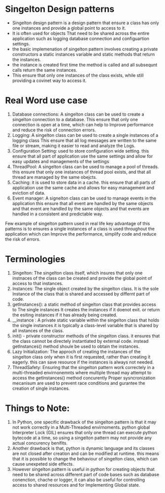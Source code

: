 # Singelton Design patterns

- Singelton design pattern is a design pattern that ensure a class has only one instances
  and provide a global point to access to it.
- It is often used for objects That need to be shared across the entire application
  such as logging database connection and configuartion settings.
- the basic implemenation of singelton pattern involves creating a private constructors
  a static instances variable and static methods that return the instances.
- the instance is created first time the method is called and all subsequnt
  calls return the same instances.
- This ensure that only one instances of the class exists, while still providing a covinet
  way to access it.

# Real Word use case

1. Database connections: A singelton class can be used to create a singelton connection
   to a database. This ensure that only one connection is open at a time, which can help
   to Improve performance and reduce the risk of connection errors.
2. Logging: A singelton class can be used to create a single instances of a logging class
   This ensure that all log messages are written to the same file or stream, making it easier to
   read and analyze the Logs.
3. Configuration Setting: used to store configuration wide setting. this ensure that all part of
   application use the same settings and allow for easy updates and managements of the settings
4. ThreadPool: A singelton class can be used to manage a pool of threads. this ensure that
   only one instances of thread pool exists, and that all thread are managed by the same obejcts.
5. Caching: it is used to store data in a cache. this ensure that all parts of application use the
   same cache and allows for easy management and eviction of data.
6. Event manager: A signelton class can be used to manage events in the application this ensure that
   all event are handled by the same objects and that event are handled by the same objects and that
   events are handled in a consistent and predictable way.

Few example of singelton pattern used in real life key advantage of this patterns is
to ensures a single instances of a class is used throughout the application which can Improve
the performance, simplify code and reduce the risk of errors.

# Terminologies

1. Singelton: The singelton class itself, which insures that only one instnaces of the class can
   be created and provide the global point of access to that instances.
2. Instances: The single object created by the singelton class. It is the sole Instance
   of the class that is shared and accessed by differnt part of code.
3. getInstances(): a static method of singelton class that provides access to The single instances
   It creates the instances if it doenot exit. or return the esiting instances if it has already being created.
4. \_\_instance : A private static variable within the singelton class that holds the single instances
   it is typically a class-level variable that is shared by all instances of the class.
5. init() - private constructor methods of the singelton class. it ensures that the class cannot
   be directely instantiated by external code. instead getInstances() method shoule be used
   to obtain the instances.
6. Lazy Initialization: The approch of creating the instances of the singelton class only when it is first requested, rather than creating it eagerly. this can save resource if the instances is always
   not needed.
7. ThreadSafety: Ensuring that the singelton pattern work correctely in a multi-threaded envirnonemnts where multiple thread may attempt to access the getInstances() method concurently
   Proper sysncronization mecanisum are used to prevent race conditions and gurantee the creation of
   single instances.

# Things to Note:

1. In Python, one specific drawback of the singelton pattern is that it may not work correctly
   in a Multi-Threaded envirnoments. python global Interpreter Lock (GIL) ensures that only one
   thread can execute python bytecode at a time, so using a singelton pattern may not provide
   any actual concurency benifits.
2. Another drawback is that, python is dynamic language and its classes are not closed after creation
   and can be modified at runtime. this means that it is possible to change the behaviour of singelton class, which can cause unexpeted side effects.
3. However singelton pattern is useful in python for creating objects that need to be shared across
   different part of code bases such as database conenction, chache or logger, it can also be useful
   for controlling access to shared resources and for Implementing Global state.
